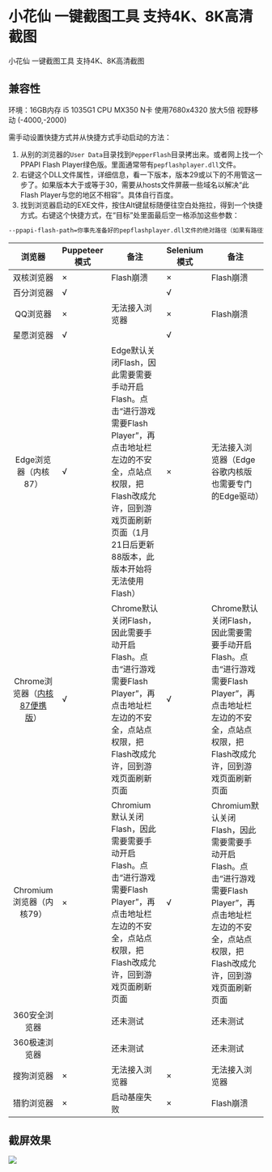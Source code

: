 # 小花仙 一键截图工具 支持4K、8K高清截图
小花仙 一键截图工具 支持4K、8K高清截图

## 兼容性
环境：16GB内存 i5 1035G1 CPU MX350 N卡 使用7680x4320 放大5倍 视野移动 (-4000,-2000)

需手动设置快捷方式并从快捷方式手动启动的方法：
1. 从别的浏览器的```User Data```目录找到```PepperFlash```目录拷出来。或者网上找一个PPAPI Flash Player绿色版。里面通常带有```pepflashplayer.dll```文件。
2. 右键这个DLL文件属性，详细信息，看一下版本，版本29或以下的不用管这一步了。如果版本大于或等于30，需要从hosts文件屏蔽一些域名以解决“此Flash Player与您的地区不相容”。具体自行百度。
3. 找到浏览器启动的EXE文件，按住Alt键鼠标随便往空白处拖拉，得到一个快捷方式。右键这个快捷方式，在“目标”处里面最后空一格添加这些参数：
```bash
--ppapi-flash-path=你事先准备好的pepflashplayer.dll文件的绝对路径（如果有路径空格需要加双引号） --ppapi-flash-version=99.0.0.999 --remote-debugging-port=9222
```

| 浏览器      | Puppeteer模式 | 备注     | Selenium模式 | 备注     |
| :---:        |    ----   |          ---  | --- | --- |
| 双核浏览器<img width=400/>      | ×       | Flash崩溃   | × | Flash崩溃<img width=1800/> |
| 百分浏览器   | √        |   | √ |  |
| QQ浏览器 | × | 无法接入浏览器 | × | Flash崩溃
| 星愿浏览器 | √ |  |  √ |  |
| Edge浏览器（内核87） | √ | Edge默认关闭Flash，因此需要需要手动开启Flash。点击“进行游戏需要Flash Player”，再点击地址栏左边的不安全，点站点权限，把Flash改成允许，回到游戏页面刷新页面（1月21日后更新88版本，此版本开始将无法使用Flash） | × | 无法接入浏览器（Edge谷歌内核版也需要专门的Edge驱动）
| Chrome浏览器（[内核87便携版](http://www.epinv.com/post/7888.html)）| √ | Chrome默认关闭Flash，因此需要手动开启Flash。点击“进行游戏需要Flash Player”，再点击地址栏左边的不安全，点站点权限，把Flash改成允许，回到游戏页面刷新页面 | √ | Chrome默认关闭Flash，因此需要需要手动开启Flash。点击“进行游戏需要Flash Player”，再点击地址栏左边的不安全，点站点权限，把Flash改成允许，回到游戏页面刷新页面 |
| Chromium浏览器（内核79） | × | Chromium默认关闭Flash，因此需要需要手动开启Flash。点击“进行游戏需要Flash Player”，再点击地址栏左边的不安全，点站点权限，把Flash改成允许，回到游戏页面刷新页面 | √ | Chromium默认关闭Flash，因此需要需要手动开启Flash。点击“进行游戏需要Flash Player”，再点击地址栏左边的不安全，点站点权限，把Flash改成允许，回到游戏页面刷新页面 |
| 360安全浏览器 | | 还未测试 | | 还未测试 |
| 360极速浏览器 | | 还未测试 | | 还未测试 |
| 搜狗浏览器 | × | 无法接入浏览器 | × | 无法接入浏览器 |
| 猎豹浏览器 | × | 启动基座失败 | × | Flash崩溃 |

## 截屏效果
![](https://img-blog.csdnimg.cn/20201221012555410.jpg)
